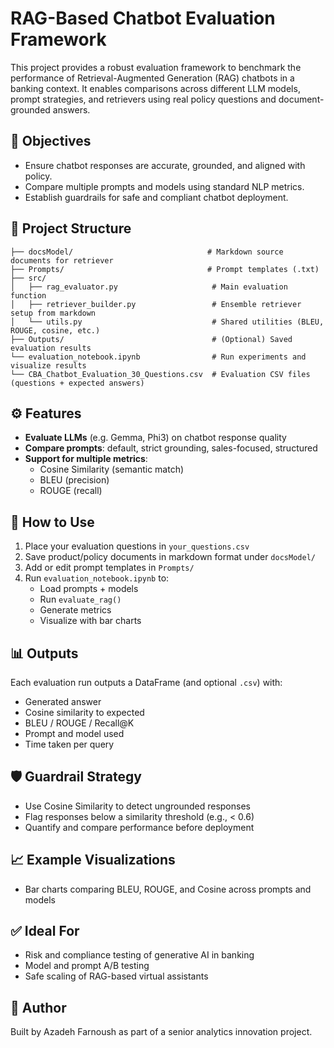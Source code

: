 # RAG-Based Chatbot Evaluation Framework

This project provides a robust evaluation framework to benchmark the performance of Retrieval-Augmented Generation (RAG) chatbots in a banking context. It enables comparisons across different LLM models, prompt strategies, and retrievers using real policy questions and document-grounded answers.

## 📌 Objectives
- Ensure chatbot responses are accurate, grounded, and aligned with policy.
- Compare multiple prompts and models using standard NLP metrics.
- Establish guardrails for safe and compliant chatbot deployment.

## 🧱 Project Structure
```
├── docsModel/                              # Markdown source documents for retriever
├── Prompts/                                # Prompt templates (.txt)
├── src/
│   ├── rag_evaluator.py                     # Main evaluation function
│   ├── retriever_builder.py                 # Ensemble retriever setup from markdown
│   └── utils.py                             # Shared utilities (BLEU, ROUGE, cosine, etc.)
├── Outputs/                                 # (Optional) Saved evaluation results
└── evaluation_notebook.ipynb                # Run experiments and visualize results
└── CBA_Chatbot_Evaluation_30_Questions.csv  # Evaluation CSV files (questions + expected answers)
```

## ⚙️ Features
- **Evaluate LLMs** (e.g. Gemma, Phi3) on chatbot response quality
- **Compare prompts**: default, strict grounding, sales-focused, structured
- **Support for multiple metrics**:
  - Cosine Similarity (semantic match)
  - BLEU (precision)
  - ROUGE (recall)
  
## 🚀 How to Use
1. Place your evaluation questions in `your_questions.csv`
2. Save product/policy documents in markdown format under `docsModel/`
3. Add or edit prompt templates in `Prompts/`
4. Run `evaluation_notebook.ipynb` to:
   - Load prompts + models
   - Run `evaluate_rag()`
   - Generate metrics
   - Visualize with bar charts

## 📊 Outputs
Each evaluation run outputs a DataFrame (and optional `.csv`) with:
- Generated answer
- Cosine similarity to expected
- BLEU / ROUGE / Recall@K
- Prompt and model used
- Time taken per query

## 🛡️ Guardrail Strategy
- Use Cosine Similarity to detect ungrounded responses
- Flag responses below a similarity threshold (e.g., < 0.6)
- Quantify and compare performance before deployment

## 📈 Example Visualizations
- Bar charts comparing BLEU, ROUGE, and Cosine across prompts and models

## ✅ Ideal For
- Risk and compliance testing of generative AI in banking
- Model and prompt A/B testing
- Safe scaling of RAG-based virtual assistants

## 👤 Author
Built by Azadeh Farnoush as part of a senior analytics innovation project.

